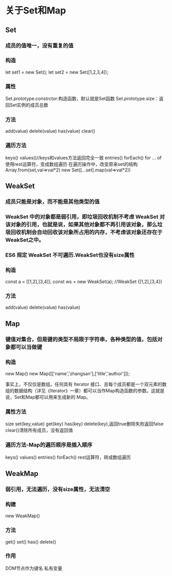 <h1>关于Set和Map</h1>
<h2>Set</h2>
<h3>成员的值唯一，没有重复的值</h3>
<h3>构造</h3>
let set1 = new Set();
let set2 = new Set([1,2,3,4]);
<h3>属性</h3>
Set.prototype.constrctor:构造函数，默认就是Set函数
Set.prototype.size：返回Set实例的成员总数
<h3>方法</h3>
add(value)
delete(value)
has(value)
clear()
<h3>遍历方法</h3>
keys()
values()//keys和values方法返回完全一致
entries() 
forEach()
for ... of 
使用rest运算符，变成数组遍历
在遍历操作中，改变原来set的结构
Array.from(set,val=>val*2)
new Set([...set].map(val=>val*2))
<h2>WeakSet</h2>
<h3>成员只能是对象，而不能是其他类型的值</h3>
<h3>WeakSet 中的对象都是弱引用，即垃圾回收机制不考虑 WeakSet 对该对象的引用，也就是说，如果其他对象都不再引用该对象，那么垃圾回收机制会自动回收该对象所占用的内存，不考虑该对象还存在于 WeakSet之中。</h3>
<h3>ES6 规定 WeakSet 不可遍历.WeakSet也没有size属性</h3>
<h3>构造</h3>
const a = [[1,2],[3,4]];
const ws = new WeakSet(a);
//WeakSet {[1,2],[3,4]}
<h3>方法</h3>
add(value)
delete(value)
has(value)
<h2>Map</h2>
<h3>键值对集合，但是键的类型不局限于字符串，各种类型的值，包括对象都可以当做键</h3>
<h3>构造</h3>
new Map()
new Map([['name','zhangsan'],['title','author']]);
<p>事实上，不仅仅是数组，任何具有 Iterator 接口、且每个成员都是一个双元素的数组的数据结构（详见《Iterator》一章）都可以当作Map构造函数的参数。这就是说，Set和Map都可以用来生成新的 Map。</p>
<h3>属性方法</h3>
size
set(key,value)
get(key)
has(key)
delete(key),返回true删除失败返回false
clear()清除所有成员，没有返回值
<h3>遍历方法-Map的遍历顺序是插入顺序</h3>
keys()
values()
entries()
forEach()
rest运算符，转成数组遍历
<h2>WeakMap</h2>
<h3>弱引用，无法遍历，没有size属性，无法清空</h3>
<h3>构建</h3>
new WeakMap()
<h3>方法</h3>
get()
set()
has()
delete()
<h3>作用</h3>
DOM节点作为键名
私有变量
